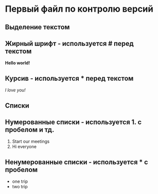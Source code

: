 # Первый файл по контролю версий
## Выделение текстом
## Жирный шрифт - используется # перед текстом
**Hello world!**
## Курсив - используется * перед текстом
*I love you!*
## Списки
## Нумерованные списки - используется 1. с пробелом и тд.
1. Start our meetings
2. Hi everyone
## Ненумерованные списки - используется * с пробелом
* one trip
* two trip
